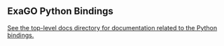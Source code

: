 ## ExaGO Python Bindings

[See the top-level docs directory for documentation related to the Python bindings.](/docs/python_bindings.md)
